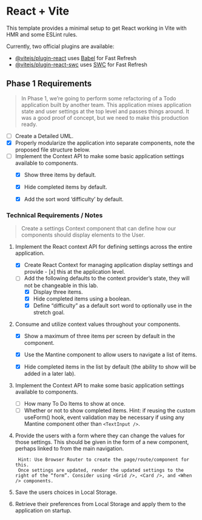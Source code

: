 # React + Vite

This template provides a minimal setup to get React working in Vite with HMR and some ESLint rules.

Currently, two official plugins are available:

- [@vitejs/plugin-react](https://github.com/vitejs/vite-plugin-react/blob/main/packages/plugin-react/README.md) uses [Babel](https://babeljs.io/) for Fast Refresh
- [@vitejs/plugin-react-swc](https://github.com/vitejs/vite-plugin-react-swc) uses [SWC](https://swc.rs/) for Fast Refresh


## Phase 1 Requirements

> In Phase 1, we’re going to perform some refactoring of a Todo application built by another team. This application mixes application state and user settings at the top level and passes things around. It was a good proof of concept, but we need to make this production ready.

   - [ ] Create a Detailed UML.
   - [x] Properly modularize the application into separate components, note the proposed file structure below.
  - [ ] Implement the Context API to make some basic application settings available to components.
      - [x] Show three items by default.
      - [x] Hide completed items by default.
      - [x] Add the sort word ‘difficulty’ by default.


### Technical Requirements / Notes

> Create a settings Context component that can define how our components should display elements to the User.

1. Implement the React context API for defining settings across the entire application.
      - [x] Create React Context for managing application display settings and provide - [x] this at the application level.
      - [ ] Add the following defaults to the context provider’s state, they will not be changeable in this lab.
        - [x] Display three items.
        - [x] Hide completed items using a boolean.
        - [x] Define “difficulty” as a default sort word to optionally use in the stretch goal.
2. Consume and utilize context values throughout your components.
      - [x] Show a maximum of three items per screen by default in the <List /> component.
      - [x] Use the Mantine <Pagination /> component to allow users to navigate a list of items.
      - [x] Hide completed items in the list by default (the ability to show will be added in a later lab).



3. Implement the Context API to make some basic application settings available to components.
      - [ ] How many To Do Items to show at once.
      - [ ] Whether or not to show completed items.
        Hint: if reusing the custom useForm() hook, event validation may be necessary if using any Mantine component other than `<TextInput />`.
4. Provide the users with a form where they can change the values for those settings.
        This should be given in the form of a new component, perhaps linked to from the main navigation.
        
        Hint: Use Browser Router to create the page/route/component for this.
        Once settings are updated, render the updated settings to the right of the “form”. Consider using <Grid />, <Card />, and <When /> components.
5. Save the users choices in Local Storage.
6. Retrieve their preferences from Local Storage and apply them to the application on startup.
